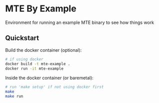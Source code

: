 # MTE By Example

Environment for running an example MTE binary to see how things work

## Quickstart

Build the docker container (optional):
```bash
# if using docker
docker build -t mte-example .
docker run -it mte-example
```

Inside the docker container (or baremetal):
```bash
# run 'make setup' if not using docker first
make
make run
```